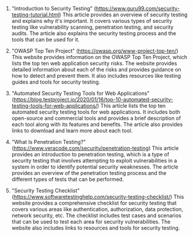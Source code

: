 

1. "Introduction to Security Testing" (https://www.guru99.com/security-testing-tutorial.html)
This article provides an overview of security testing and explains why it's important. It covers various types of security testing like vulnerability scanning, penetration testing, and security audits. The article also explains the security testing process and the tools that can be used for it.

2. "OWASP Top Ten Project" (https://owasp.org/www-project-top-ten/)
This website provides information on the OWASP Top Ten Project, which lists the top ten web application security risks. The website provides detailed information about each of the risks and provides guidance on how to detect and prevent them. It also includes resources like testing guides and tools for security testing.

3. "Automated Security Testing Tools for Web Applications" (https://blog.testproject.io/2020/01/16/top-10-automated-security-testing-tools-for-web-applications/)
This article lists the top ten automated security testing tools for web applications. It includes both open-source and commercial tools and provides a brief description of each tool along with its features and benefits. The article also provides links to download and learn more about each tool.

4. "What Is Penetration Testing?" (https://www.veracode.com/security/penetration-testing)
This article provides an introduction to penetration testing, which is a type of security testing that involves attempting to exploit vulnerabilities in a system in order to identify potential security weaknesses. The article provides an overview of the penetration testing process and the different types of tests that can be performed.

5. "Security Testing Checklist" (https://www.softwaretestinghelp.com/security-testing-checklist/)
This website provides a comprehensive checklist for security testing that covers various areas like authentication, authorization, data protection, network security, etc. The checklist includes test cases and scenarios that can be used to test each area for security vulnerabilities. The website also includes links to resources and tools for security testing.